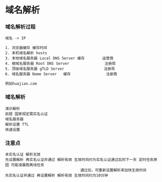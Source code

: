 # 域名解析

### 域名解析过程

    域名 -> IP

    1. 浏览器缓存 缓存时间
    2. 本机域名解析 hosts                         
    3. 本地域名服务器 Local DNS Server 缓存        运营商
    4. 根域名服务器 Root DNS Server                注册局
    5. 顶级域名服务器 gTLD Server                  注册局
    6. 域名服务器 Name Server   缓存                注册商
    
    例如huajian.com 
            
### 域名解析

    演示解析
    前提 国家规定需实名认证
    域名服务器
    解析设置 TTL
    快速设置
    
### 注意点

    未实名认证 解析无效
    先设置解析 再实名认证并通过 解析有效 生效时间约为实名认证通过后的下一天 定时任务原因 可能凌晨跑离线任务
                                      通过后，可重新设置解析来加快生效时间
    先实名认证并通过 再设置解析 解析有效 生效时间约为10分钟 
    
    
